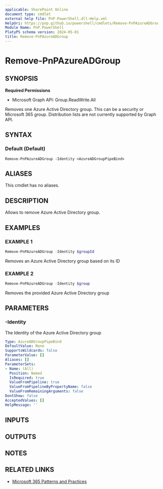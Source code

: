 ```yaml
---
applicable: SharePoint Online
document type: cmdlet
external help file: PnP.PowerShell.dll-Help.xml
HelpUri: https://pnp.github.io/powershell/cmdlets/Remove-PnPAzureADGroup.html
Module Name: PnP.PowerShell
PlatyPS schema version: 2024-05-01
title: Remove-PnPAzureADGroup
---
```


# Remove-PnPAzureADGroup

## SYNOPSIS

**Required Permissions**

  * Microsoft Graph API: Group.ReadWrite.All

Removes one Azure Active Directory group. This can be a security or Microsoft 365 group. Distribution lists are not currently supported by Graph API.

## SYNTAX

### Default (Default)

```
Remove-PnPAzureADGroup -Identity <AzureADGroupPipeBind>
```

## ALIASES

This cmdlet has no aliases.

## DESCRIPTION

Allows to remove Azure Active Directory group.

## EXAMPLES

### EXAMPLE 1

```powershell
Remove-PnPAzureADGroup -Identity $groupId
```

Removes an Azure Active Directory group based on its ID

### EXAMPLE 2

```powershell
Remove-PnPAzureADGroup -Identity $group
```

Removes the provided Azure Active Directory group

## PARAMETERS

### -Identity

The Identity of the Azure Active Directory group

```yaml
Type: AzureADGroupPipeBind
DefaultValue: None
SupportsWildcards: false
ParameterValue: []
Aliases: []
ParameterSets:
- Name: (All)
  Position: Named
  IsRequired: true
  ValueFromPipeline: true
  ValueFromPipelineByPropertyName: false
  ValueFromRemainingArguments: false
DontShow: false
AcceptedValues: []
HelpMessage: ''
```

## INPUTS

## OUTPUTS

## NOTES

## RELATED LINKS

- [Microsoft 365 Patterns and Practices](https://aka.ms/m365pnp)
